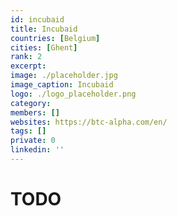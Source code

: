 ```yaml
---
id: incubaid
title: Incubaid
countries: [Belgium]
cities: [Ghent]
rank: 2
excerpt: 
image: ./placeholder.jpg
image_caption: Incubaid
logo: ./logo_placeholder.png
category:
members: []
websites: https://btc-alpha.com/en/
tags: []
private: 0
linkedin: ''
---
```


# TODO



